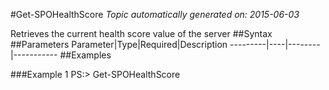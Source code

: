 #Get-SPOHealthScore
*Topic automatically generated on: 2015-06-03*

Retrieves the current health score value of the server
##Syntax
##Parameters
Parameter|Type|Required|Description
---------|----|--------|-----------
##Examples

###Example 1
    PS:> Get-SPOHealthScore

<!-- Ref: F98A85C85EA87FC264E3C159EF2AFAFF -->